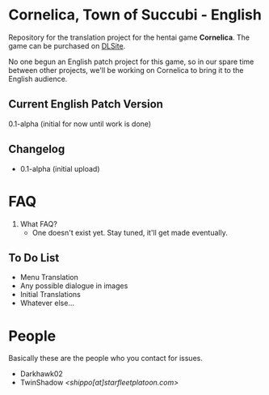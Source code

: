 # Cornelica, Town of Succubi - English

Repository for the translation project for the hentai game **Cornelica**. The game can be purchased on [DLSite](http://www.dlsite.com/ecchi-eng/work/=/product_id/RE211399.html).

No one begun an English patch project for this game, so in our spare time between other projects, we'll be working on Cornelica to bring it to the English audience.

## Current English Patch Version

0.1-alpha (initial for now until work is done)

## Changelog

* 0.1-alpha (initial upload)

# FAQ

1. What FAQ?
    * One doesn't exist yet. Stay tuned, it'll get made eventually.

## To Do List

* Menu Translation
* Any possible dialogue in images
* Initial Translations
* Whatever else...

# People

Basically these are the people who you contact for issues.

* Darkhawk02
* TwinShadow *<shippo[at]starfleetplatoon.com>*